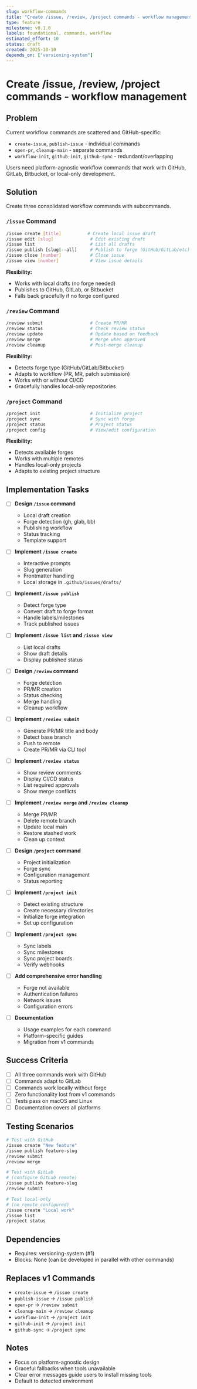 ```yaml
---
slug: workflow-commands
title: "Create /issue, /review, /project commands - workflow management"
type: feature
milestone: v0.1.0
labels: foundational, commands, workflow
estimated_effort: 10
status: draft
created: 2025-10-10
depends_on: ["versioning-system"]
---
```


# Create /issue, /review, /project commands - workflow management

## Problem

Current workflow commands are scattered and GitHub-specific:
- `create-issue`, `publish-issue` - individual commands
- `open-pr`, `cleanup-main` - separate commands
- `workflow-init`, `github-init`, `github-sync` - redundant/overlapping

Users need platform-agnostic workflow commands that work with GitHub, GitLab, Bitbucket, or local-only development.

## Solution

Create three consolidated workflow commands with subcommands.

### `/issue` Command

```bash
/issue create [title]          # Create local issue draft
/issue edit [slug]              # Edit existing draft
/issue list                     # List all drafts
/issue publish [slug|--all]     # Publish to forge (GitHub/GitLab/etc)
/issue close [number]           # Close issue
/issue view [number]            # View issue details
```

**Flexibility:**
- Works with local drafts (no forge needed)
- Publishes to GitHub, GitLab, or Bitbucket
- Falls back gracefully if no forge configured

### `/review` Command

```bash
/review submit                  # Create PR/MR
/review status                  # Check review status
/review update                  # Update based on feedback
/review merge                   # Merge when approved
/review cleanup                 # Post-merge cleanup
```

**Flexibility:**
- Detects forge type (GitHub/GitLab/Bitbucket)
- Adapts to workflow (PR, MR, patch submission)
- Works with or without CI/CD
- Gracefully handles local-only repositories

### `/project` Command

```bash
/project init                   # Initialize project
/project sync                   # Sync with forge
/project status                 # Project status
/project config                 # View/edit configuration
```

**Flexibility:**
- Detects available forges
- Works with multiple remotes
- Handles local-only projects
- Adapts to existing project structure

## Implementation Tasks

- [ ] **Design `/issue` command**
  - Local draft creation
  - Forge detection (gh, glab, bb)
  - Publishing workflow
  - Status tracking
  - Template support

- [ ] **Implement `/issue create`**
  - Interactive prompts
  - Slug generation
  - Frontmatter handling
  - Local storage in `.github/issues/drafts/`

- [ ] **Implement `/issue publish`**
  - Detect forge type
  - Convert draft to forge format
  - Handle labels/milestones
  - Track published issues

- [ ] **Implement `/issue list` and `/issue view`**
  - List local drafts
  - Show draft details
  - Display published status

- [ ] **Design `/review` command**
  - Forge detection
  - PR/MR creation
  - Status checking
  - Merge handling
  - Cleanup workflow

- [ ] **Implement `/review submit`**
  - Generate PR/MR title and body
  - Detect base branch
  - Push to remote
  - Create PR/MR via CLI tool

- [ ] **Implement `/review status`**
  - Show review comments
  - Display CI/CD status
  - List required approvals
  - Show merge conflicts

- [ ] **Implement `/review merge` and `/review cleanup`**
  - Merge PR/MR
  - Delete remote branch
  - Update local main
  - Restore stashed work
  - Clean up context

- [ ] **Design `/project` command**
  - Project initialization
  - Forge sync
  - Configuration management
  - Status reporting

- [ ] **Implement `/project init`**
  - Detect existing structure
  - Create necessary directories
  - Initialize forge integration
  - Set up configuration

- [ ] **Implement `/project sync`**
  - Sync labels
  - Sync milestones
  - Sync project boards
  - Verify webhooks

- [ ] **Add comprehensive error handling**
  - Forge not available
  - Authentication failures
  - Network issues
  - Configuration errors

- [ ] **Documentation**
  - Usage examples for each command
  - Platform-specific guides
  - Migration from v1 commands

## Success Criteria

- [ ] All three commands work with GitHub
- [ ] Commands adapt to GitLab
- [ ] Commands work locally without forge
- [ ] Zero functionality lost from v1 commands
- [ ] Tests pass on macOS and Linux
- [ ] Documentation covers all platforms

## Testing Scenarios

```bash
# Test with GitHub
/issue create "New feature"
/issue publish feature-slug
/review submit
/review merge

# Test with GitLab
# (configure GitLab remote)
/issue publish feature-slug
/review submit

# Test local-only
# (no remote configured)
/issue create "Local work"
/issue list
/project status
```

## Dependencies

- Requires: versioning-system (#1)
- Blocks: None (can be developed in parallel with other commands)

## Replaces v1 Commands

- `create-issue` → `/issue create`
- `publish-issue` → `/issue publish`
- `open-pr` → `/review submit`
- `cleanup-main` → `/review cleanup`
- `workflow-init` → `/project init`
- `github-init` → `/project init`
- `github-sync` → `/project sync`

## Notes

- Focus on platform-agnostic design
- Graceful fallbacks when tools unavailable
- Clear error messages guide users to install missing tools
- Default to detected environment
